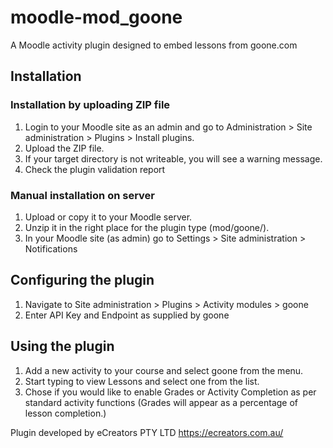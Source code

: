 # moodle-mod_goone

A Moodle activity plugin designed to embed lessons from goone.com

## Installation

### Installation by uploading ZIP file
1. Login to your Moodle site as an admin and go to Administration > Site administration > Plugins > Install plugins.
2. Upload the ZIP file. 
3. If your target directory is not writeable, you will see a warning message.
4. Check the plugin validation report

### Manual installation on server
1. Upload or copy it to your Moodle server.
2. Unzip it in the right place for the plugin type (mod/goone/).
3. In your Moodle site (as admin) go to Settings > Site administration > Notifications 

## Configuring the plugin
1. Navigate to Site administration > Plugins > Activity modules > goone
2. Enter API Key and Endpoint as supplied by goone

## Using the plugin
1. Add a new activity to your course and select goone from the menu.
2. Start typing to view Lessons and select one from the list.
3. Chose if you would like to enable Grades or Activity Completion as per standard activity functions
(Grades will appear as a percentage of lesson completion.)

Plugin developed by eCreators PTY LTD
https://ecreators.com.au/